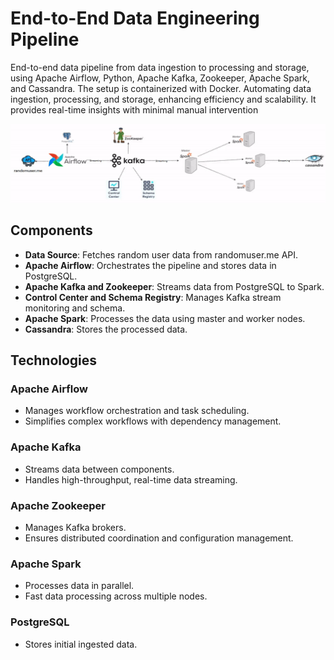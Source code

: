 # End-to-End Data Engineering Pipeline

End-to-end data pipeline from data ingestion to processing and storage, using Apache Airflow, Python, Apache Kafka, Zookeeper, Apache Spark, and Cassandra. The setup is containerized with Docker.
Automating data ingestion, processing, and storage, enhancing efficiency and scalability. It provides real-time insights with minimal manual intervention

<img src="https://github.com/M4hf0d/DE-realtime-data-streaming/blob/master/diag.gif" alt="Pipeline Diagram" width="2000"/>

## Components

- **Data Source**: Fetches random user data from randomuser.me API.
- **Apache Airflow**: Orchestrates the pipeline and stores data in PostgreSQL.
- **Apache Kafka and Zookeeper**: Streams data from PostgreSQL to Spark.
- **Control Center and Schema Registry**: Manages Kafka stream monitoring and schema.
- **Apache Spark**: Processes the data using master and worker nodes.
- **Cassandra**: Stores the processed data.


## Technologies

### Apache Airflow
- Manages workflow orchestration and task scheduling.
-  Simplifies complex workflows with dependency management.

### Apache Kafka
- Streams data between components.
- Handles high-throughput, real-time data streaming.

### Apache Zookeeper
- Manages Kafka brokers.
- Ensures distributed coordination and configuration management.

### Apache Spark
- Processes data in parallel.
- Fast data processing across multiple nodes.

### PostgreSQL
- Stores initial ingested data.


